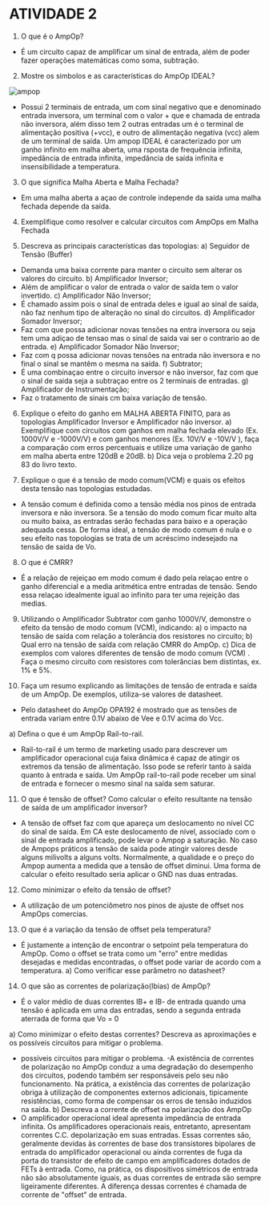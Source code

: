 # ATIVIDADE 2


1. O que é o AmpOp?
+ É um circuito capaz de amplificar um sinal de entrada, além de poder fazer operações matemáticas como soma, subtração.

2. Mostre os simbolos e as características do AmpOp IDEAL?

![ampop](https://github.com/yannsavordelli/ELN22104_2020_2/blob/prof-lohmann-Alunos_01/ampop.jpg)
+  Possui 2 terminais de entrada, um com sinal negativo que e denominado entrada inversora, um terminal com o valor + que e chamada de entrada não inversora, além disso tem 2 outras entradas um é o terminal de alimentação positiva (+vcc), e outro de alimentação negativa (vcc) alem de um terminal de saída.
  Um ampop IDEAL é caracterizado por um ganho infinito em malha aberta, uma rsposta de frequência infinita, impedância de entrada infinita, impedância de saída infinita e insensibilidade a temperatura.
  
3. O que significa Malha Aberta e Malha Fechada?
+  Em uma malha aberta a açao de controle independe da saída uma malha fechada depende da saída.

4. Exemplifique como resolver e calcular circuitos com AmpOps em Malha Fechada

5. Descreva as principais características das topologias:
a) Seguidor de Tensão (Buffer)
+ Demanda uma baixa corrente para manter o circuito sem alterar os valores do circuito.
b) Amplificador Inversor; 
+ Além de amplificar o valor de entrada o valor de saída tem o valor invertido.
c) Amplificador Não Inversor;
+ É chamado assim pois o sinal de entrada deles e igual ao sinal de saída, não faz nenhum tipo de alteração no sinal do circuitos.
d) Amplificador Somador Inversor;
+ Faz com que possa adicionar novas tensões na entra inversora ou seja tem uma adiçao de tensao mas o sinal de saida vai ser o contrario ao de entrada. 
e) Amplificador Somador Não Inversor;
+ Faz com q possa adicionar novas tensões na entrada não inversora e no final o sinal se mantêm o mesma na saída. 
f) Subtrator; 
+ É uma combinaçao entre o circuito inversor e não inversor, faz com que o sinal de saida seja a subtraçao entre os 2 terminais de entradas.
g) Amplificador de Instrumentação; 
+ Faz o tratamento de sinais cm baixa variação de tensão.

6. Explique o efeito do ganho em MALHA ABERTA FINITO, para as topologias Amplificador Inversor e Amplificador não inversor.
a) Exemplifique com circuitos com ganhos em malha fechada elevado (Ex. 1000V/V e -1000V/V) e com ganhos menores (Ex. 10V/V e -10V/V ), faça a comparação com erros percentuais e utilize uma variação de ganho em malha aberta entre 120dB e 20dB. 
b) Dica veja o problema 2.20 pg 83 do livro texto.

7. Explique o que é a tensão de modo comum(VCM) e quais os efeitos desta tensão nas topologias estudadas.
+ A tensão comum é definida como a tensão média nos pinos de entrada inversora e não inversora. Se a tensão do modo comum ficar muito alta ou muito baixa, as entradas serão fechadas para baixo e a operação adequada cessa. De forma ideal, a tensão de modo comum é nula e o seu efeito nas topologias se trata de um acréscimo indesejado na tensão de saída de Vo.

8. O que é CMRR?
+ É a relação de rejeiçao em modo comum é dado pela relaçao entre o ganho diferencial e a media aritmética entre entradas de tensão. Sendo essa relaçao idealmente igual ao infinito para ter uma rejeição das medias.

9. Utilizando o Amplificador Subtrator com ganho 1000V/V, demonstre o efeito da tensão de modo comum (VCM), indicando:
a) o impacto na tensão de saída com relação a tolerância dos resistores no circuito; 
b) Qual erro na tensão de saída com relação CMRR do AmpOp. 
c) Dica de exemplos com valores diferentes de tensão de modo comum (VCM) . Faça o mesmo circuito com resistores com tolerâncias bem distintas, ex. 1% e 5%.

10. Faça um resumo explicando as limitações de tensão de entrada e saída de um AmpOp. De exemplos, utiliza-se valores de datasheet.
+ Pelo datasheet do AmpOp OPA192 é mostrado que as tensões de entrada variam entre 0.1V abaixo de Vee e 0.1V acima do Vcc.

a) Defina o que é um AmpOp Rail-to-rail.
+ Rail-to-rail é um termo de marketing usado para descrever um amplificador operacional cuja faixa dinâmica é capaz de atingir os extremos da tensão de alimentação. Isso pode se referir tanto à saída quanto à entrada e saída. Um AmpOp rail-to-rail pode receber um sinal de entrada e fornecer o mesmo sinal na saída sem saturar.

11. O que é tensão de offset? Como calcular o efeito resultante na tensão de saída de um amplificador inversor?
+ A tensão de offset faz com que apareça um deslocamento no nível CC do sinal de saída. Em CA este deslocamento de nível, associado com o sinal de entrada amplificado, pode levar o Ampop a saturação. No caso de Ampops práticos a tensão de saída pode atingir valores desde alguns milivolts a alguns volts. Normalmente, a qualidade e o preço do Ampop aumenta a medida que a tensão de offset diminui. Uma forma de calcular o efeito resultado seria aplicar o GND nas duas entradas.

12. Como minimizar o efeito da tensão de offset?
+ A utilização de um potenciômetro nos pinos de ajuste de offset nos AmpOps comercias.

13. O que é a variação da tensão de offset pela temperatura?
+ É justamente a intenção de encontrar o setpoint pela temperatura do AmpOp. Como o offset se trata como um "erro" entre medidas desejadas e medidas encontradas, o offset pode variar de acordo com a temperatura.
a) Como verificar esse parâmetro no datasheet?
14. O que são as correntes de polarização(Ibias) de AmpOp?
+ É o valor médio de duas correntes IB+ e IB- de entrada quando uma tensão é aplicada em uma das entradas, sendo a segunda entrada aterrada de forma que Vo = 0

a) Como minimizar o efeito destas correntes? Descreva as aproximações e os possíveis circuitos para mitigar o problema. 
+ possíveis circuitos para mitigar o problema. -A existência de correntes de polarização no AmpOp conduz a uma degradação do desempenho dos circuitos, podendo também ser responsáveis pelo seu não funcionamento. Na prática, a existência das correntes de polarização obriga à utilização de componentes externos adicionais, tipicamente resistências, como forma de compensar os erros de tensão induzidos na saída. 
b) Descreva a corrente de offset na polarização dos AmpOp
+ O amplificador operacional ideal apresenta impedância de entrada infinita. Os amplificadores operacionais reais, entretanto, apresentam correntes C.C. depolarização em suas entradas. Essas correntes são, geralmente devidas às correntes de base dos transistores bipolares de entrada do amplificador operacional ou ainda correntes de fuga da porta do transistor de efeito de campo em amplificadores dotados de FETs à entrada. Como, na prática, os dispositivos simétricos de entrada não são absolutamente iguais, as duas correntes de entrada são sempre ligeiramente diferentes. A diferença dessas correntes é chamada de corrente de "offset" de entrada.





